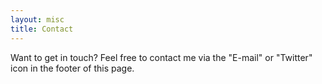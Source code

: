 ```yaml
---
layout: misc
title: Contact
---
```


Want to get in touch? Feel free to contact me via the "E-mail" or "Twitter" icon in the footer of this page. 
